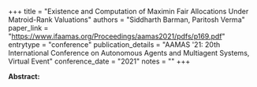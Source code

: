 +++
title = "Existence and Computation of Maximin Fair Allocations Under Matroid-Rank Valuations"
authors = "Siddharth Barman, Paritosh Verma"
paper_link = "https://www.ifaamas.org/Proceedings/aamas2021/pdfs/p169.pdf"
entrytype = "conference"
publication_details = "AAMAS '21: 20th International Conference on Autonomous Agents and Multiagent Systems,  Virtual Event"
conference_date = "2021"
notes = ""
+++

<b>Abstract:</b>
